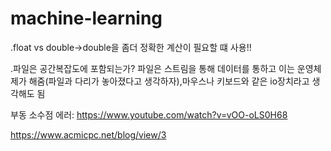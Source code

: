 # machine-learning

.float vs double->double을 좀더 정확한 계산이 필요할 떄 사용!!

.파일은 공간복잡도에 포함되는가?
파일은 스트림을 통해 데이터를 통하고 이는 운영체제가 해줌(파일과 다리가 놓아졌다고 생각하자),마우스나 키보드와 같은 io장치라고 생각해도 됨

부동 소수점 에러:
https://www.youtube.com/watch?v=vOO-oLS0H68

https://www.acmicpc.net/blog/view/3
